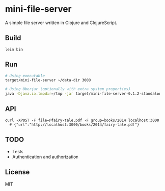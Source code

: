 # mini-file-server

A simple file server written in Clojure and ClojureScript.

## Build

```
lein bin
```

## Run

```sh
# Using executable
target/mini-file-server ~/data-dir 3000

# Using Uberjar (optionally with extra system properties)
java -Djava.io.tmpdir=/tmp -jar target/mini-file-server-0.1.2-standalone.jar ~/data-dir 3000
```

## API

```
curl -XPOST -F file=@fairy-tale.pdf -F group=books/2014 localhost:3000
  # {"url":"http://localhost:3000/books/2014/fairy-tale.pdf"}
```

## TODO

- Tests
- Authentication and authorization

## License

MIT


